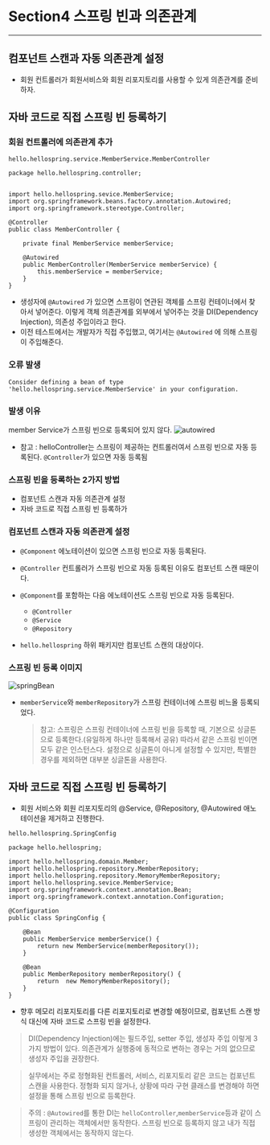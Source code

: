 # Section4 스프링 빈과 의존관계

***

## 컴포넌트 스캔과 자동 의존관계 설정

- 회원 컨트롤러가 회원서비스와 회원 리포지토리를 사용할 수 있게 의존관계를 준비하자.

## 자바 코드로 직접 스프링 빈 등록하기

### 회원 컨트롤러에 의존관계 추가

`hello.hellospring.service.MemberService.MemberController`

```
package hello.hellospring.controller;


import hello.hellospring.sevice.MemberService;
import org.springframework.beans.factory.annotation.Autowired;
import org.springframework.stereotype.Controller;

@Controller
public class MemberController {

    private final MemberService memberService;

    @Autowired
    public MemberController(MemberService memberService) {
        this.memberService = memberService;
    }
}
```

- 생성자에 `@Autowired` 가 있으면 스프링이 연관된 객체를 스프링 컨테이너에서 찾아서 넣어준다. 이렇게 객체 의존관계를 외부에서 넣어주는 것을 DI(Dependency Injection), 의존성 주입이라고 한다.
- 이전 테스트에서는 개발자가 직접 주입했고, 여기서는 `@Autowired` 에 의해 스프링이 주입해준다.

### 오류 발생

```Consider defining a bean of type 'hello.hellospring.service.MemberService' in your configuration.```

### 발생 이유

member Service가 스프링 빈으로 등록되어 있지 않다.
![autowired](img_md/autowired.PNG)

- 참고 : helloController는 스프링이 제공하는 컨트롤러여서 스프링 빈으로 자동 등록된다. `@Controller`가 있으면 자동 등록됨

### 스프링 빈을 등록하는 2가지 방법

- 컴포넌트 스캔과 자동 의존관계 설정
- 자바 코드로 직접 스프링 빈 등록하가

### 컴포넌트 스캔과 자동 의존관계 설정

- `@Component` 에노테이션이 있으면 스프링 빈으로 자동 등록된다.
- `@Controller` 컨트롤러가 스프링 빈으로 자동 등록된 이유도 컴포넌트 스캔 때문이다.

- `@Component`를 포함하는 다음 에노테이션도 스프링 빈으로 자동 등록된다.
  - `@Controller`
  - `@Service`
  - `@Repository`

- `hello.hellospring` 하위 패키지만 컴포넌트 스캔의 대상이다.

### 스프링 빈 등록 이미지

![springBean](img_md/springBean.PNG)

- `memberService`와 `memberRepository`가 스프링 컨테이너에 스프링 비느올 등록되었다.

    >참고: 스프링은 스프링 컨테이너에 스프링 빈을 등록할 때, 기본으로 싱글톤으로 등록한다.(유일하게 하나만 등록해서 공유) 따라서 같은 스프링 빈이면 모두 같은 인스턴스다. 설정으로 싱글톤이 아니게 설정할 수 있지만, 특별한 경우를 제외하면 대부분 싱글톤을 사용한다.

## 자바 코드로 직접 스프링 빈 등록하기

- 회원 서비스와 회원 리포지토리의 @Service, @Repository, @Autowired 애노테이션을 제거하고 진행한다.


`hello.hellospring.SpringConfig`

```
package hello.hellospring;

import hello.hellospring.domain.Member;
import hello.hellospring.repository.MemberRepository;
import hello.hellospring.repository.MemoryMemberRepository;
import hello.hellospring.sevice.MemberService;
import org.springframework.context.annotation.Bean;
import org.springframework.context.annotation.Configuration;

@Configuration
public class SpringConfig {

    @Bean
    public MemberService memberService() {
        return new MemberService(memberRepository());
    }

    @Bean
    public MemberRepository memberRepository() {
        return  new MemoryMemberRepository();
    }
}
```

- 향후 메모리 리포지토리를 다른 리포지토리로 변경할 예정이므로, 컴포넌트 스캔 방식 대신에 자바 코드로 스프링 빈을 설정한다.

> DI(Dependency Injection)에는 필드주입, setter 주입, 생성자 주입 이렇게 3가지 방법이 있다. 의존관계가 실행중에 동적으로 변하는 경우는 거의 없으므로 생성자 주입을 권장한다.

> 실무에서는 주로 정형화된 컨트롤러, 서비스, 리포지토리 같은 코드는 컴포넌트 스캔을 사용한다. 정형화 되지 않거나, 상황에 따라 구현 클래스를 변경해야 하면 설정을 통해 스프링 빈으로 등록한다.

> 주의 : `@Autowired`를 통한 DI는 `helloController`,`memberService`등과 같이 스프링이 관리하는 객체에서만 동작한다. 스프링 빈으로 등록하지 않고 내가 직접 생성한 객체에서는 동작하지 않는다.

